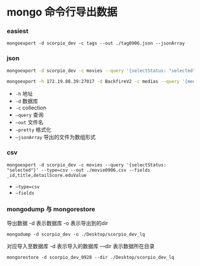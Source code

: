 # mongo 命令行导出数据

### easiest

```shell
mongoexport -d scorpio_dev -c tags --out ./tag0906.json --jsonArray
```

### json

```bash
mongoexport -d scorpio_dev -c movies --query '{selectStatus: "selected"}' --out ./movie0906.json --pretty --jsonArray

mongoexport -h 172.19.88.39:27017 -d BackfireV2 -c medias --query '{media:"tv"}' --out ./Desktop/tvorigindata.json --pretty --jsonArray
```

- `-h` 地址
- `-d` 数据库
- `-c` collection
- `—query` 查询
- `—out` 文件名
- `—pretty` 格式化
- `—jsonArray` 导出的文件为数组形式

### csv

```shell
mongoexport -d scorpio_dev -c movies --query '{selectStatus: "selected"}' --type=csv --out ./movie0906.csv --fields _id,title,detailScore.eduValue
```

- `—type=csv`
- `—fields`

### mongodump 与 mongorestore 

导出数据 -d 表示数据库 -o 表示导出到的dir

```
mongodump -d scorpio_dev -o ./Desktop/scorpio_dev_lq
```

对应导入至数据库 -d 表示导入的数据库 —dir 表示数据所在目录

```
mongorestore -d scorpio_dev_0928 --dir ./Desktop/scorpio_dev_lq
```